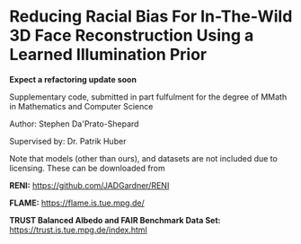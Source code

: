 

# Reducing Racial Bias For In-The-Wild 3D Face Reconstruction Using a Learned Illumination Prior

**Expect a refactoring update soon** 
 
Supplementary code, submitted in part fulfulment for the degree of MMath in Mathematics and Computer Science

Author: Stephen Da'Prato-Shepard

Supervised by: Dr. Patrik Huber


Note that models (other than ours), and datasets are not included due to licensing. These can be downloaded from

**RENI:** https://github.com/JADGardner/RENI

**FLAME:** https://flame.is.tue.mpg.de/

**TRUST Balanced Albedo and FAIR Benchmark Data Set:** https://trust.is.tue.mpg.de/index.html
